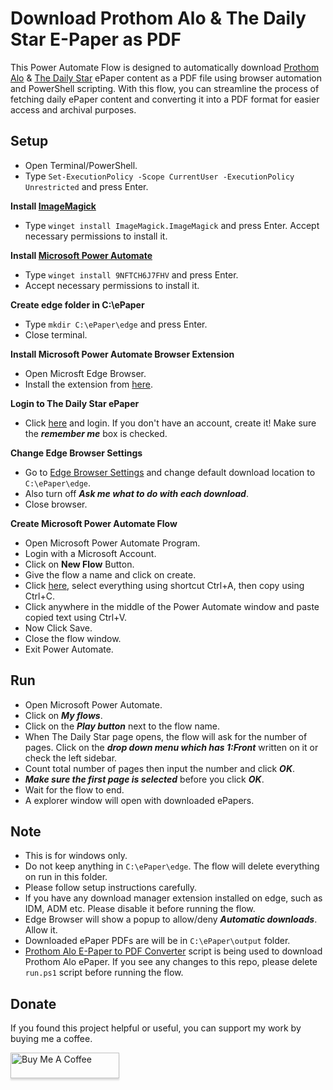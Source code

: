 # Download Prothom Alo & The Daily Star E-Paper as PDF

This Power Automate Flow is designed to automatically download [Prothom Alo](https://epaper.prothomalo.com/) & [The Daily Star](https://epaper.thedailystar.net/) ePaper content as a PDF file using browser automation and PowerShell scripting. With this flow, you can streamline the process of fetching daily ePaper content and converting it into a PDF format for easier access and archival purposes.

## Setup

- Open Terminal/PowerShell.
- Type `Set-ExecutionPolicy -Scope CurrentUser -ExecutionPolicy Unrestricted` and press Enter.

**Install [ImageMagick](https://imagemagick.org/script/download.php#windows)**
- Type `winget install ImageMagick.ImageMagick` and press Enter. Accept necessary permissions to install it.

**Install [Microsoft Power Automate](https://go.microsoft.com/fwlink/?linkid=2102613)**
- Type `winget install 9NFTCH6J7FHV` and press Enter. 
- Accept necessary permissions to install it. 

**Create edge folder in C:\ePaper**
- Type `mkdir C:\ePaper\edge` and press Enter.
- Close terminal.

**Install Microsoft Power Automate Browser Extension**
- Open Microsft Edge Browser.
- Install the extension from [here](https://microsoftedge.microsoft.com/addons/detail/microsoft-power-automate/kagpabjoboikccfdghpdlaaopmgpgfdc).

**Login to The Daily Star ePaper**
- Click [here](https://epaper.thedailystar.net/) and login. If you don't have an account, create it! Make sure the ***remember me*** box is checked.

**Change Edge Browser Settings**
- Go to [Edge Browser Settings](edge://settings/downloads) and change default download location to `C:\ePaper\edge`.
- Also turn off ***Ask me what to do with each download***.
- Close browser.

**Create Microsoft Power Automate Flow**
- Open Microsoft Power Automate Program.
- Login with a Microsoft Account.
- Click on **New Flow** Button.
- Give the flow a name and click on create.
- Click [here](https://raw.githubusercontent.com/fahim-ahmed05/power-automate-dailystar-prothomalo-epaper2pdf/main/flow.txt), select everything using shortcut Ctrl+A, then copy using Ctrl+C.
- Click anywhere in the middle of the Power Automate window and paste copied text using Ctrl+V.
- Now Click Save.
- Close the flow window.
- Exit Power Automate.

## Run
- Open Microsoft Power Automate.
- Click on ***My flows***.
- Click on the ***Play button*** next to the flow name.
- When The Daily Star page opens, the flow will ask for the number of pages. Click on the ***drop down menu which has 1:Front*** written on it or check the left sidebar.
- Count total number of pages then input the number and click ***OK***.
- ***Make sure the first page is selected*** before you click ***OK***.
- Wait for the flow to end.
- A explorer window will open with downloaded ePapers.

## Note
- This is for windows only.
- Do not keep anything in `C:\ePaper\edge`. The flow will delete everything on run in this folder.
- Please follow setup instructions carefully.
- If you have any download manager extension installed on edge, such as IDM, ADM etc. Please disable it before running the flow.
- Edge Browser will show a popup to allow/deny ***Automatic downloads***. Allow it.
- Downloaded ePaper PDFs are will be in `C:\ePaper\output` folder.
- [Prothom Alo E-Paper to PDF Converter](https://github.com/fahim-ahmed05/prothomalo-epaper2pdf) script is being used to download Prothom Alo ePaper. If you see any changes to this repo, please delete `run.ps1` script before running the flow.

## Donate
If you found this project helpful or useful, you can support my work by buying me a coffee.

<a href="https://www.buymeacoffee.com/fahim.ahmed" target="_blank"><img src="https://www.buymeacoffee.com/assets/img/custom_images/orange_img.png" alt="Buy Me A Coffee" style="height: 41px !important;width: 174px !important;box-shadow: 0px 3px 2px 0px rgba(190, 190, 190, 0.5) !important;-webkit-box-shadow: 0px 3px 2px 0px rgba(190, 190, 190, 0.5) !important;" ></a>
